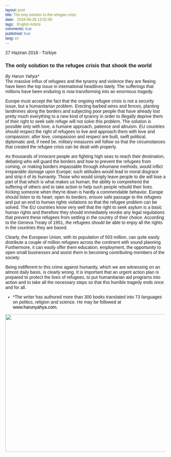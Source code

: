```yaml
---
layout: post
title: The only solution to the refugee crisis
date:   2018-06-26 13:52:00
tags:   English Article 
comments: true
published: true
lang: en
---
```

  
<style>
  * {
    font-family: Verdana, Arial, sans-serif;
  }
  a:link {
    color:#000;
    text-decoration: none;
  }
  a:visited {
    color:#000;
  }
  a:hover {
    color:#33F;
  }
  .button {
    background: -webkit-linear-gradient(top,#008dfd 0,#0370ea 100%);
    border: 1px solid #076bd2;
    border-radius: 3px;
    color: #fff;
    display: none;
    font-size: 13px;
    font-weight: bold;
    line-height: 1.3;
    padding: 8px 25px;
    text-align: center;
    text-shadow: 1px 1px 1px #076bd2;
    letter-spacing: normal;
  }
  .center {
    padding: 10px;
    text-align: center;
  }
  .final {
    color: black;
    padding-right: 3px; 
  }
  .interim {
    color: gray;
  }
  .info {
    font-size: 14px;
    text-align: center;
    color: #777;
    display: none;
  }
  .right {
    float: right;
  }
  .sidebyside {
    display: inline-block;
    width: 45%;
    min-height: 40px;
    text-align: left;
    vertical-align: top;
  }
  #headline {
    font-size: 40px;
    font-weight: 300;
  }
  #info {
    font-size: 20px;
    text-align: center;
    color: #777;
    visibility: hidden;
  }
  #results {
    font-size: 14px;
    font-weight: bold;
    border: 1px solid #ddd;
    padding: 15px;
    text-align: left;
    min-height: 150px;
  }
  #start_button {
    border: 0;
    background-color:transparent;
    padding: 0;
  }
</style>

<style type="text/css">
.tg  {border-collapse:collapse;border-spacing:0;border-color:#aaa;}
.tg td{font-family:Arial, sans-serif;font-size:14px;padding:10px 5px;border-style:solid;border-width:1px;overflow:hidden;word-break:normal;border-color:#aaa;color:#333;background-color:#fff;}
.tg th{font-family:Arial, sans-serif;font-size:14px;font-weight:normal;padding:10px 5px;border-style:solid;border-width:1px;overflow:hidden;word-break:normal;border-color:#aaa;color:#fff;background-color:#f38630;}
.tg .tg-ldhx{font-size:11px;font-family:"Trebuchet MS", Helvetica, sans-serif !important;;background-color:#646809}
.tg .tg-j2zy{background-color:#FCFBE3;vertical-align:top}
.tg .tg-4q7z{background-color:#3531ff}
.tg .tg-5sm1{background-color:#036400;vertical-align:top}
.tg .tg-71hr{background-color:#329a9d}
.tg .tg-z2zr{background-color:#FCFBE3}
.tg .tg-yw4l{vertical-align:top}
.tg-sort-header::-moz-selection{background:0 0}.tg-sort-header::selection{background:0 0}.tg-sort-header{cursor:pointer}.tg-sort-header:after{content:'';float:right;margin-top:7px;border-width:0 5px 5px;border-style:solid;border-color:#404040 transparent;visibility:hidden}.tg-sort-header:hover:after{visibility:visible}.tg-sort-asc:after,.tg-sort-asc:hover:after,.tg-sort-desc:after{visibility:visible;opacity:.4}.tg-sort-desc:after{border-bottom:none;border-width:5px 5px 0}@media screen and (max-width: 767px) {.tg {width: auto !important;}.tg col {width: auto !important;}.tg-wrap {overflow-x: auto;-webkit-overflow-scrolling: touch;}}</style>


<style>
span {
    color:blue;
    cursor:pointer;
}
table {
    font-family: arial, sans-serif;
    border-collapse: collapse;
    width: 100%;
}

td, th {
    border: 1px solid #dddddd;
    text-align: left;
    padding: 8px;
}

tr:nth-child(even) {
    background-color: #dddddd;
}
</style>

<p class="meta">27 Haziran 2018 - Türkiye</p>

### The only solution to the refugee crisis that shook the world

_By Harun Yahya*_
<br>
<i class="fas fa-paragraph fa-2x"></i> The massive influx of refugees and the tyranny and violence they are fleeing have been the top issue in international headlines lately. The sufferings that millions have been enduring is now transforming into an enormous tragedy.

Europe must accept the fact that the ongoing refugee crisis is not a security issue, but a humanitarian problem. Erecting barbed wires and fences, planting landmines along the borders and subjecting poor people that have already lost pretty much everything to a new kind of tyranny in order to illegally deprive them of their right to seek safe refuge will not solve this problem. The solution is possible only with love, a humane approach, patience and altruism. EU countries should respect the right of refugees to live and approach them with love and compassion; after love, compassion and respect are built, swift political, diplomatic and, if need be, military measures will follow so that the circumstances that created the refugee crisis can be dealt with properly. 

As thousands of innocent people are fighting high seas to reach their destination, debating who will guard the borders and how to prevent the refugees from coming, or making borders impassable through inhumane methods, would inflict irreparable damage upon Europe; such attitudes would lead to moral disgrace and strip it of its humanity. Those who would simply leave people to die will lose a part of that which is what makes us human; the ability to comprehend the suffering of others and to take action to help such people rebuild their lives. Kicking someone when they're down is hardly a commendable behavior. Europe should listen to its heart, open its borders, ensure safe passage to the refugees and put an end to human rights violations so that the refugee problem can be solved. The EU countries know very well that the right to seek asylum is a basic human rights and therefore they should immediately revoke any legal regulations that prevent these refugees from settling in the country of their choice. According to the Geneva Treaty of 1951, the refugees should be able to enjoy all the rights in the countries they are based.

Clearly, the European Union, with its population of 503 million, can quite easily distribute a couple of million refugees across the continent with sound planning. Furthermore, it can easily offer them education, employment, the opportunity to open small businesses and assist them in becoming contributing members of the society.

Being indifferent to this crime against humanity, which we are witnessing on an almost daily basis, is clearly wrong. It is important that an urgent action plan is prepared to protect the lives of refugees, to put humanitarian aid programs into action and to take all the necessary steps so that this horrible tragedy ends once and for all.



* *The writer has authored more than 300 books translated into 73 languages on politics, religion and science. He may be followed at www.harunyahya.com.


<img style="-webkit-user-select: none;cursor: zoom-in;" src="https://i2.wp.com/www.dunyahalleri.com/wp-content/uploads/2018/07/kaygilar.jpg?ssl=1" width="771" height="433">


